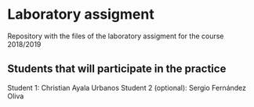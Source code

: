 # Laboratory assigment

Repository with the files of the laboratory assigment  for the course 2018/2019

## Students that will participate in the practice

Student 1: Christian Ayala Urbanos
Student 2 (optional): Sergio Fernández Oliva
